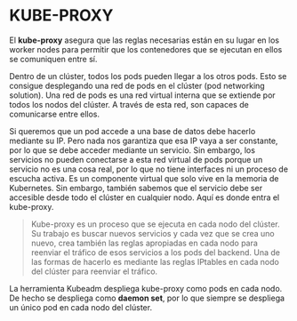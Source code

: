 # KUBE-PROXY
El **kube-proxy** asegura que las reglas necesarias están en su lugar en los worker nodes para permitir que los contenedores que se ejecutan en ellos se comuniquen entre sí. 

Dentro de un clúster, todos los pods pueden llegar a los otros pods. Esto se consigue desplegando una red de pods en el clúster (pod networking solution). Una red de pods es una red virtual interna que se extiende por todos los nodos del clúster. A través de esta red, son capaces de comunicarse entre ellos. 

Si queremos que un pod accede a una base de datos debe hacerlo mediante su IP. Pero nada nos garantiza que esa IP vaya a ser constante, por lo que se debe acceder mediante un servicio. Sin embargo, los servicios no pueden conectarse a esta red virtual de pods porque un servicio no es una cosa real, por lo que no tiene interfaces ni un proceso de escucha activa. Es un componente virtual que solo vive en la memoria de Kubernetes. 
Sin embargo, también sabemos que el servicio debe ser accesible desde todo el clúster en cualquier nodo. Aquí es donde entra el kube-proxy. 

> Kube-proxy es un proceso que se ejecuta en cada nodo del clúster. Su trabajo es buscar nuevos servicios y cada vez que se crea uno nuevo, crea también las reglas apropiadas en cada nodo para reenviar el tráfico de esos servicios a los pods del backend. Una de las formas de hacerlo es mediante las reglas IPtables en cada nodo del clúster para reenviar el tráfico.  


La herramienta Kubeadm despliega kube-proxy como pods en cada nodo. De hecho se despliega como **daemon set**, por lo que siempre se despliega un único pod en cada nodo del clúster. 